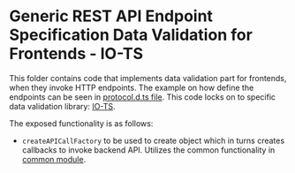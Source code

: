 # Generic REST API Endpoint Specification Data Validation for Frontends - IO-TS
This folder contains code that implements data validation part for frontends, when they invoke HTTP endpoints.
The example on how define the endpoints can be seen in [protocol.d.ts file](../../../protocol.d.ts).
This code locks on to specific data validation library: [IO-TS](https://github.com/gcanti/io-ts).

The exposed functionality is as follows:
- `createAPICallFactory` to be used to create object which in turns creates callbacks to invoke backend API.
  Utilizes the common functionality in [common module](../common).
